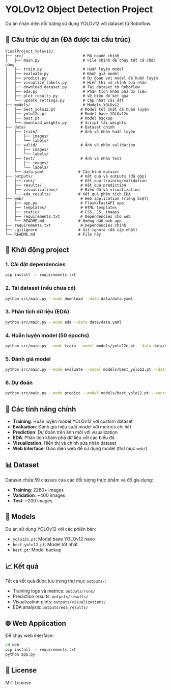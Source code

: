 # YOLOv12 Object Detection Project

Dự án nhận diện đối tượng sử dụng YOLOv12 với dataset từ Roboflow.

## 📁 Cấu trúc dự án (Đã được tái cấu trúc)

```
FinalProject_Yolov12/
├── src/                          # Mã nguồn chính
│   ├── main.py                   # File chính để chạy tất cả chức năng
│   ├── train.py                  # Huấn luyện model
│   ├── evaluate.py               # Đánh giá model
│   ├── predict.py                # Dự đoán với model đã huấn luyện
│   ├── visualize_labels.py       # Hiển thị và chỉnh sửa nhãn
│   ├── download_dataset.py       # Tải dataset từ Roboflow
│   ├── eda.py                    # Phân tích khám phá dữ liệu
│   ├── plot_results.py           # Vẽ biểu đồ kết quả
│   └── update_settings.py        # Cập nhật cài đặt
├── models/                       # Models YOLOv12
│   ├── best_yolo12.pt           # Model tốt nhất đã huấn luyện
│   ├── yolo12n.pt               # Model base YOLOv12n
│   ├── best.pt                  # Model backup
│   └── download_weights.py      # Script tải weights
├── data/                        # Dataset chính
│   ├── train/                   # Ảnh và nhãn huấn luyện
│   │   ├── images/
│   │   └── labels/
│   ├── valid/                   # Ảnh và nhãn validation
│   │   ├── images/
│   │   └── labels/
│   ├── test/                    # Ảnh và nhãn test
│   │   ├── images/
│   │   └── labels/
│   └── data.yaml               # Cấu hình dataset
├── outputs/                     # Kết quả và outputs (đã gộp)
│   ├── runs/                    # Kết quả training/validation
│   ├── results/                 # Kết quả prediction
│   ├── visualizations/          # Biểu đồ và visualization
│   └── eda_results/            # Kết quả phân tích EDA
├── web/                         # Web application (riêng biệt)
│   ├── app.py                   # Flask/FastAPI app
│   ├── templates/               # HTML templates
│   ├── static/                  # CSS, JS, images
│   ├── requirements.txt         # Dependencies cho web
│   └── README.md               # Hướng dẫn web app
├── requirements.txt             # Dependencies chính
├── .gitignore                  # Git ignore (đã cập nhật)
└── README.md                   # File này
```

## 🚀 Khởi động project

### 1. Cài đặt dependencies
```bash
pip install -r requirements.txt
```

### 2. Tải dataset (nếu chưa có)
```bash
python src/main.py --mode download --data data/data.yaml
```

### 3. Phân tích dữ liệu (EDA)
```bash
python src/main.py --mode eda --data data/data.yaml
```

### 4. Huấn luyện model (50 epochs)
```bash
python src/main.py --mode train --model models/yolo12n.pt --data data/data.yaml --epochs 50
```

### 5. Đánh giá model
```bash
python src/main.py --mode evaluate --model models/best_yolo12.pt --data data/data.yaml
```

### 6. Dự đoán
```bash
python src/main.py --mode predict --model models/best_yolo12.pt --source path/to/image --data data/data.yaml
```

## 🔧 Các tính năng chính

- **Training**: Huấn luyện model YOLOv12 với custom dataset
- **Evaluation**: Đánh giá hiệu suất model với metrics chi tiết
- **Prediction**: Dự đoán trên ảnh mới với visualization
- **EDA**: Phân tích khám phá dữ liệu với các biểu đồ
- **Visualization**: Hiển thị và chỉnh sửa nhãn dataset
- **Web Interface**: Giao diện web để sử dụng model (thư mục `web/`)

## 📊 Dataset

Dataset chứa 59 classes của các đối tượng thực phẩm và đồ gia dụng:
- **Training**: 2280+ images
- **Validation**: ~400 images  
- **Test**: ~200 images

## 🎯 Models

Dự án sử dụng YOLOv12 với các phiên bản:
- `yolo12n.pt`: Model base YOLOv12 nano
- `best_yolo12.pt`: Model tốt nhất
- `best.pt`: Model backup

## 📈 Kết quả

Tất cả kết quả được lưu trong thư mục `outputs/`:
- Training logs và metrics: `outputs/runs/`
- Prediction results: `outputs/results/`
- Visualization plots: `outputs/visualizations/`
- EDA analysis: `outputs/eda_results/`

## 🌐 Web Application

Để chạy web interface:
```bash
cd web
pip install -r requirements.txt
python app.py
```

## 📄 License

MIT License
